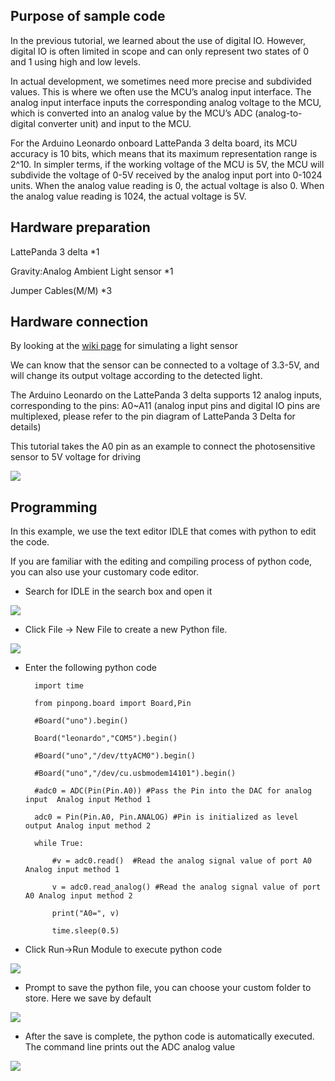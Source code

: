## Purpose of sample code

In the previous tutorial, we learned about the use of digital IO. However, digital IO is often limited in scope and can only represent two states of 0 and 1 using high and low levels. 

In actual development, we sometimes need more precise and subdivided values. This is where we often use the MCU’s analog input interface. The analog input interface inputs the corresponding analog voltage to the MCU, which is converted into an analog value by the MCU’s ADC (analog-to-digital converter unit) and input to the MCU. 

For the Arduino Leonardo onboard LattePanda 3 delta board, its MCU accuracy is 10 bits, which means that its maximum representation range is 2^10. In simpler terms, if the working voltage of the MCU is 5V, the MCU will subdivide the voltage of 0-5V received by the analog input port into 0-1024 units. When the analog value reading is 0, the actual voltage is also 0. When the analog value reading is 1024, the actual voltage is 5V.

## Hardware preparation

LattePanda 3 delta 					*1

Gravity:Analog Ambient Light sensor		*1

Jumper Cables(M/M)					*3

## Hardware connection

By looking at the [wiki page](https://wiki.dfrobot.com.cn/_SKU_DFR0026_%E6%A8%A1%E6%8B%9F%E7%8E%AF%E5%A2%83%E5%85%89%E7%BA%BF%E4%BC%A0%E6%84%9F%E5%99%A8) for simulating a light sensor

We can know that the sensor can be connected to a voltage of 3.3-5V, and will change its output voltage according to the detected light.

The Arduino Leonardo on the LattePanda 3 delta supports 12 analog inputs, corresponding to the pins: A0~A11 (analog input pins and digital IO pins are multiplexed, please refer to the pin diagram of LattePanda 3 Delta for details)

This tutorial takes the A0 pin as an example to connect the photosensitive sensor to 5V voltage for driving

 



![](https://img.dfrobot.com.cn/wiki/62b2fb5caa613609f271523c/80a2c0b3acb15109c3057931ffd3bf29.png)

 

 

## Programming

In this example, we use the text editor IDLE that comes with python to edit the code.

If you are familiar with the editing and compiling process of python code, you can also use your customary code editor.

 

- Search for IDLE in the search box and open it

![](https://img.dfrobot.com.cn/wiki/62b2fb5caa613609f271523c/4e6691a9e557c9cf243ccf6332785a32.png)

- Click File -> New File to create a new Python file.

![](https://img.dfrobot.com.cn/wiki/62b2fb5caa613609f271523c/39f9fd275ae7c3e3e09f836eec26f0e7.png)

- Enter the following python code

		import time
		
		from pinpong.board import Board,Pin
		
		#Board("uno").begin()        
		
		Board("leonardo","COM5").begin() 
		
		#Board("uno","/dev/ttyACM0").begin() 
		
		#Board("uno","/dev/cu.usbmodem14101").begin()  
		
		#adc0 = ADC(Pin(Pin.A0)) #Pass the Pin into the DAC for analog input  Analog input Method 1
		
		adc0 = Pin(Pin.A0, Pin.ANALOG) #Pin is initialized as level output Analog input method 2
		
		while True:
		
			#v = adc0.read()  #Read the analog signal value of port A0 Analog input method 1
		
			v = adc0.read_analog() #Read the analog signal value of port A0 Analog input method 2
		
			print("A0=", v)
		
			time.sleep(0.5)

 

 

 

 

-  Click Run->Run Module to execute python code

![](https://img.dfrobot.com.cn/wiki/62b2fb5caa613609f271523c/0f9eea40d12fe69f7b75e7eb05f04c9b.png)

 

-  Prompt to save the python file, you can choose your custom folder to store. Here we save by default

![](https://img.dfrobot.com.cn/wiki/62b2fb5caa613609f271523c/e6bf48cf07b83111000bb9383456836e.png)



- After the save is complete, the python code is automatically executed. The command line prints out the ADC analog value

![](https://img.dfrobot.com.cn/wiki/62b2fb5caa613609f271523c/0a22856870d05429b5740af75e9179c6.png)

 

 

 
